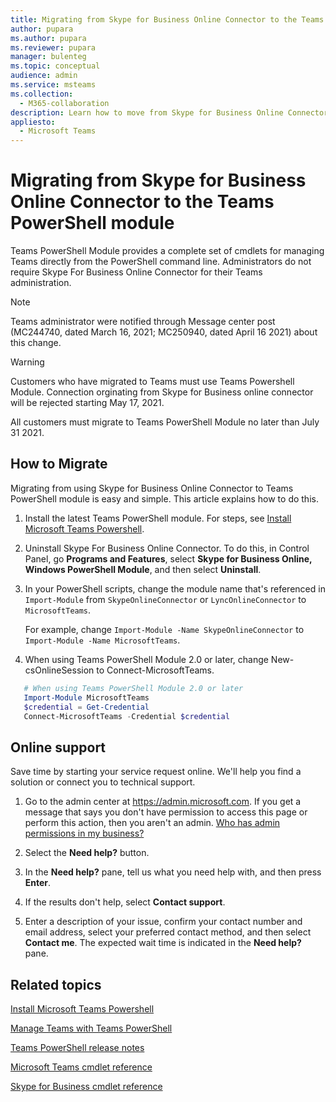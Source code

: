 ```yaml
---
title: Migrating from Skype for Business Online Connector to the Teams PowerShell module
author: pupara
ms.author: pupara
ms.reviewer: pupara
manager: bulenteg
ms.topic: conceptual
audience: admin
ms.service: msteams
ms.collection: 
  - M365-collaboration
description: Learn how to move from Skype for Business Online Connector to the Teams PowerShell module to manage Teams.
appliesto: 
  - Microsoft Teams
---
```


# Migrating from Skype for Business Online Connector to the Teams PowerShell module

Teams PowerShell Module provides a complete set of cmdlets for managing Teams directly from the PowerShell command line. Administrators do not require Skype For Business Online Connector for their Teams administration. 

> [!NOTE]
> Teams administrator were notified through Message center post (MC244740, dated March 16, 2021; MC250940, dated April 16 2021) about this change.

> [!WARNING]
> Customers who have migrated to Teams must use Teams Powershell Module. Connection orginating from Skype for Business online connector will be rejected starting May 17, 2021.
>
> All customers must migrate to Teams PowerShell Module no later than July 31 2021. 


## How to Migrate
Migrating from using Skype for Business Online Connector to  Teams PowerShell module is easy and simple. This article explains how to do this.

1. Install the latest Teams PowerShell module. For steps, see [Install Microsoft Teams Powershell](teams-powershell-install.md).
2. Uninstall Skype For Business Online Connector. To do this, in Control Panel, go **Programs and Features**, select **Skype for Business Online, Windows PowerShell Module**, and then select **Uninstall**. 
3. In your PowerShell scripts, change the module name that's referenced in ```Import-Module``` from 
```SkypeOnlineConnector``` or ```LyncOnlineConnector``` to ```MicrosoftTeams```.

    For example, change ```Import-Module -Name SkypeOnlineConnector``` to ```Import-Module -Name MicrosoftTeams```.
4. When using Teams PowerShell Module 2.0 or later, change New-csOnlineSession to Connect-MicrosoftTeams. 

```powershell
   # When using Teams PowerShell Module 2.0 or later
   Import-Module MicrosoftTeams
   $credential = Get-Credential
   Connect-MicrosoftTeams -Credential $credential
```

## Online support

Save time by starting your service request online. We'll help you find a solution or connect you to technical support.

1. Go to the admin center at <a href="https://go.microsoft.com/fwlink/p/?linkid=2024339" target="_blank">https://admin.microsoft.com</a>. If you get a message that says you don't have permission to access this page or perform this action, then you aren't an admin. [Who has admin permissions in my business?](https://docs.microsoft.com/microsoft-365/business-video/admin-center-overview?#who-has-admin-permissions-in-my-business)

2. Select the **Need help?** button.

3. In the **Need help?** pane, tell us what you need help with, and then press **Enter**.

4. If the results don't help, select **Contact support**.

5. Enter a description of your issue, confirm your contact number and email address, select your preferred contact method, and then select **Contact me**. The expected wait time is indicated in the **Need help?** pane.



## Related topics

[Install Microsoft Teams Powershell](teams-powershell-install.md)

[Manage Teams with Teams PowerShell](teams-powershell-managing-teams.md)

[Teams PowerShell release notes](teams-powershell-release-notes.md)

[Microsoft Teams cmdlet reference](/powershell/teams/?view=teams-ps)

[Skype for Business cmdlet reference](/powershell/skype/intro?view=skype-ps)

